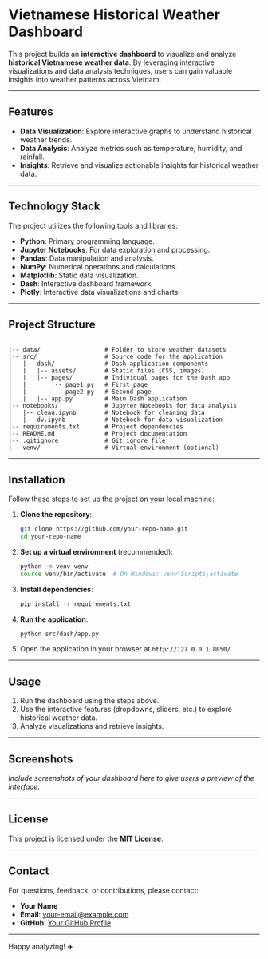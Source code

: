 # Vietnamese Historical Weather Dashboard

This project builds an **interactive dashboard** to visualize and analyze **historical Vietnamese weather data**. By leveraging interactive visualizations and data analysis techniques, users can gain valuable insights into weather patterns across Vietnam.

---

## Features
- **Data Visualization**: Explore interactive graphs to understand historical weather trends.
- **Data Analysis**: Analyze metrics such as temperature, humidity, and rainfall.
- **Insights**: Retrieve and visualize actionable insights for historical weather data.

---

## Technology Stack
The project utilizes the following tools and libraries:

- **Python**: Primary programming language.
- **Jupyter Notebooks**: For data exploration and processing.
- **Pandas**: Data manipulation and analysis.
- **NumPy**: Numerical operations and calculations.
- **Matplotlib**: Static data visualization.
- **Dash**: Interactive dashboard framework.
- **Plotly**: Interactive data visualizations and charts.

---

## Project Structure
```
.
|-- data/                  # Folder to store weather datasets
|-- src/                   # Source code for the application
|   |-- dash/              # Dash application components
|   |   |-- assets/        # Static files (CSS, images)
|   |   |-- pages/         # Individual pages for the Dash app
|   |       |-- page1.py   # First page
|   |       |-- page2.py   # Second page
|   |   |-- app.py         # Main Dash application
|-- notebooks/             # Jupyter Notebooks for data analysis
|   |-- clean.ipynb        # Notebook for cleaning data
|   |-- dv.ipynb           # Notebook for data visualization
|-- requirements.txt       # Project dependencies
|-- README.md              # Project documentation
|-- .gitignore             # Git ignore file
|-- venv/                  # Virtual environment (optional)
```

---

## Installation
Follow these steps to set up the project on your local machine:

1. **Clone the repository**:
   ```bash
   git clone https://github.com/your-repo-name.git
   cd your-repo-name
   ```

2. **Set up a virtual environment** (recommended):
   ```bash
   python -m venv venv
   source venv/bin/activate  # On Windows: venv\Scripts\activate
   ```

3. **Install dependencies**:
   ```bash
   pip install -r requirements.txt
   ```

4. **Run the application**:
   ```bash
   python src/dash/app.py
   ```

5. Open the application in your browser at `http://127.0.0.1:8050/`.

---

## Usage
1. Run the dashboard using the steps above.
2. Use the interactive features (dropdowns, sliders, etc.) to explore historical weather data.
3. Analyze visualizations and retrieve insights.

---

## Screenshots
*Include screenshots of your dashboard here to give users a preview of the interface.*

---

## License
This project is licensed under the **MIT License**.

---

## Contact
For questions, feedback, or contributions, please contact:
- **Your Name**
- **Email**: your-email@example.com
- **GitHub**: [Your GitHub Profile](https://github.com/your-profile)

---

Happy analyzing! ✈️
